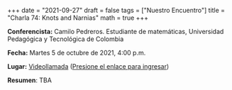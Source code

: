 +++
date      = "2021-09-27"
draft     = false
tags      = ["Nuestro Encuentro"]
title     = "Charla 74: Knots and Narnias"
math      = true
+++

**Conferencista:**  Camilo Pedreros. Estudiante de matemáticas, Universidad Pedagógica y Tecnológica de Colombia

**Fecha:** Martes 5 de octubre de 2021, 4:00 p.m.

**Lugar:** [Videollamada](https://meet.google.com/izy-pzig-pbf)  ([Presione el enlace para ingresar](https://meet.google.com/izy-pzig-pbf))

**Resumen**: TBA
